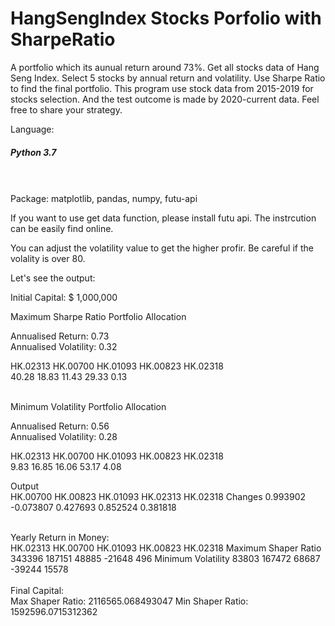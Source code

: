 # HangSengIndex Stocks Porfolio with SharpeRatio
 A portfolio which its aunual return around 73%. Get all stocks data of Hang Seng Index. Select 5 stocks by annual return and volatility. Use Sharpe Ratio to find the final portfolio. This program use stock data from 2015-2019 for stocks selection. And the test outcome is made by 2020-current data. Feel free to share your strategy. <br/>
 
 Language: <h5>Python 3.7</h5><br/><br/>
 Package: matplotlib,
          pandas,
          numpy,
          futu-api<br/>


If you want to use get data function, please install futu api. The instrcution can be easily find online.<br/>

You can adjust the volatility value to get the higher profir. Be careful if the volality is over 80.<br/>

Let's see the output:<br/>

Initial Capital: $ 1,000,000 <br/>

Maximum Sharpe Ratio Portfolio Allocation

Annualised Return: 0.73<br/>
Annualised Volatility: 0.32

HK.02313  HK.00700  HK.01093  HK.00823  HK.02318<br/>
40.28     18.83     11.43     29.33      0.13 

<br/>
Minimum Volatility Portfolio Allocation

Annualised Return: 0.56<br/>
Annualised Volatility: 0.28

HK.02313  HK.00700  HK.01093  HK.00823  HK.02318<br/>
9.83     16.85     16.06     53.17      4.08
<br/>

Output<br/>
         HK.00700  HK.00823  HK.01093  HK.02313  HK.02318
Changes  0.993902 -0.073807  0.427693  0.852524  0.381818

<br/>
Yearly Return in Money:<br/>
                      HK.02313  HK.00700  HK.01093  HK.00823  HK.02318
Maximum Shaper Ratio    343396    187151     48885    -21648       496
Minimum Volatility       83803    167472     68687    -39244     15578
<br/><br/>
Final Capital:<br/>
Max Shaper Ratio: 2116565.068493047
Min Shaper Ratio: 1592596.0715312362

